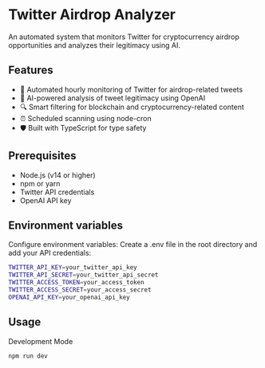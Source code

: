 # Twitter Airdrop Analyzer

An automated system that monitors Twitter for cryptocurrency airdrop opportunities and analyzes their legitimacy using AI.

## Features

- 🤖 Automated hourly monitoring of Twitter for airdrop-related tweets
- 🧠 AI-powered analysis of tweet legitimacy using OpenAI
- 🔍 Smart filtering for blockchain and cryptocurrency-related content
- ⏰ Scheduled scanning using node-cron
- 🛡️ Built with TypeScript for type safety

## Prerequisites

- Node.js (v14 or higher)
- npm or yarn
- Twitter API credentials
- OpenAI API key


## Environment variables
Configure environment variables: Create a .env file in the root directory and add your API credentials:

```bash
TWITTER_API_KEY=your_twitter_api_key
TWITTER_API_SECRET=your_twitter_api_secret
TWITTER_ACCESS_TOKEN=your_access_token
TWITTER_ACCESS_SECRET=your_access_secret
OPENAI_API_KEY=your_openai_api_key
```

## Usage
Development Mode
```bash
npm run dev
```
